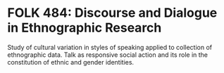 # FOLK 484: Discourse and Dialogue in Ethnographic Research

Study of cultural variation in styles of speaking applied to collection of ethnographic data. Talk as responsive social action and its role in the constitution of ethnic and gender identities.
